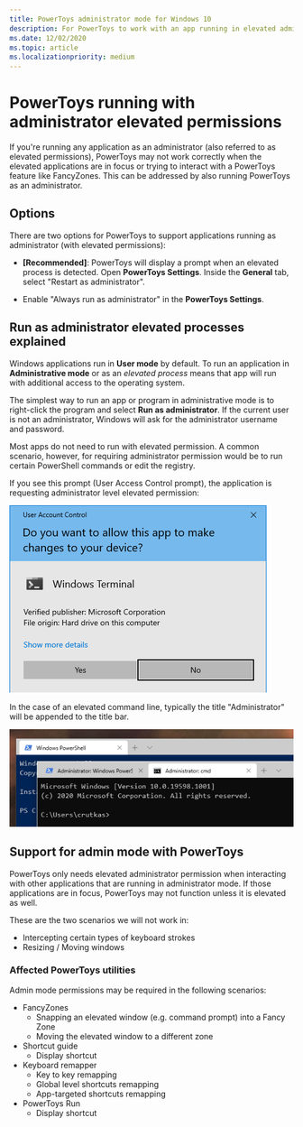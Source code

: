 ```yaml
---
title: PowerToys administrator mode for Windows 10
description: For PowerToys to work with an app running in elevated admin mode, PowerToys must be run in administrator mode as well.
ms.date: 12/02/2020
ms.topic: article
ms.localizationpriority: medium
---
```


# PowerToys running with administrator elevated permissions

If you're running any application as an administrator (also referred to as elevated permissions), PowerToys may not work correctly when the elevated applications are in focus or trying to interact with a PowerToys feature like FancyZones. This can be addressed by also running PowerToys as an administrator.

## Options

There are two options for PowerToys to support applications running as administrator (with elevated permissions):

- **[Recommended]**: PowerToys will display a prompt when an elevated process is detected. Open **PowerToys Settings**. Inside the **General** tab, select "Restart as administrator".

- Enable "Always run as administrator" in the **PowerToys Settings**.

## Run as administrator elevated processes explained

Windows applications run in **User mode** by default. To run an application in **Administrative mode** or as an *elevated process* means that app will run with additional access to the operating system.

The simplest way to run an app or program in administrative mode is to right-click the program and select **Run as administrator**. If the current user is not an administrator, Windows will ask for the administrator username and password.

Most apps do not need to run with elevated permission. A common scenario, however, for requiring administrator permission would be to run certain PowerShell commands or edit the registry.

If you see this prompt (User Access Control prompt), the application is requesting administrator level elevated permission:

![Windows elevated permission prompt screenshot](../images/pt-admin-prompt.png)

In the case of an elevated command line, typically the title "Administrator" will be appended to the title bar.

![Windows admin command line screenshot](../images/pt-admin-terminal.png)

## Support for admin mode with PowerToys

PowerToys only needs elevated administrator permission when interacting with other applications that are running in administrator mode. If those applications are in focus, PowerToys may not function unless it is elevated as well.

These are the two scenarios we will not work in:

- Intercepting certain types of keyboard strokes
- Resizing / Moving windows

### Affected PowerToys utilities

Admin mode permissions may be required in the following scenarios:

- FancyZones
  - Snapping an elevated window (e.g. command prompt) into a Fancy Zone
  - Moving the elevated window to a different zone
- Shortcut guide
  - Display shortcut
- Keyboard remapper
  - Key to key remapping
  - Global level shortcuts remapping
  - App-targeted shortcuts remapping
- PowerToys Run
  - Display shortcut
